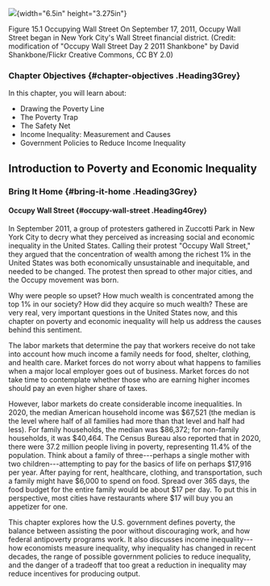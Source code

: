 ![](media/rId20.jpeg){width="6.5in" height="3.275in"}

Figure 15.1 Occupying Wall Street On September 17, 2011, Occupy Wall
Street began in New York City's Wall Street financial district. (Credit:
modification of "Occupy Wall Street Day 2 2011 Shankbone" by David
Shankbone/Flickr Creative Commons, CC BY 2.0)

### Chapter Objectives {#chapter-objectives .Heading3Grey}

In this chapter, you will learn about:

-   Drawing the Poverty Line
-   The Poverty Trap
-   The Safety Net
-   Income Inequality: Measurement and Causes
-   Government Policies to Reduce Income Inequality

## Introduction to Poverty and Economic Inequality

### Bring It Home {#bring-it-home .Heading3Grey}

#### Occupy Wall Street {#occupy-wall-street .Heading4Grey}

In September 2011, a group of protesters gathered in Zuccotti Park in
New York City to decry what they perceived as increasing social and
economic inequality in the United States. Calling their protest "Occupy
Wall Street," they argued that the concentration of wealth among the
richest 1% in the United States was both economically unsustainable and
inequitable, and needed to be changed. The protest then spread to other
major cities, and the Occupy movement was born.

Why were people so upset? How much wealth is concentrated among the top
1% in our society? How did they acquire so much wealth? These are very
real, very important questions in the United States now, and this
chapter on poverty and economic inequality will help us address the
causes behind this sentiment.

The labor markets that determine the pay that workers receive do not
take into account how much income a family needs for food, shelter,
clothing, and health care. Market forces do not worry about what happens
to families when a major local employer goes out of business. Market
forces do not take time to contemplate whether those who are earning
higher incomes should pay an even higher share of taxes.

However, labor markets do create considerable income inequalities. In
2020, the median American household income was \$67,521 (the median is
the level where half of all families had more than that level and half
had less). For family households, the median was \$86,372; for
non-family households, it was \$40,464. The Census Bureau also reported
that in 2020, there were 37.2 million people living in poverty,
representing 11.4% of the population. Think about a family of
three---perhaps a single mother with two children---attempting to pay
for the basics of life on perhaps \$17,916 per year. After paying for
rent, healthcare, clothing, and transportation, such a family might have
\$6,000 to spend on food. Spread over 365 days, the food budget for the
entire family would be about \$17 per day. To put this in perspective,
most cities have restaurants where \$17 will buy you an appetizer for
one.

This chapter explores how the U.S. government defines poverty, the
balance between assisting the poor without discouraging work, and how
federal antipoverty programs work. It also discusses income
inequality---how economists measure inequality, why inequality has
changed in recent decades, the range of possible government policies to
reduce inequality, and the danger of a tradeoff that too great a
reduction in inequality may reduce incentives for producing output.
